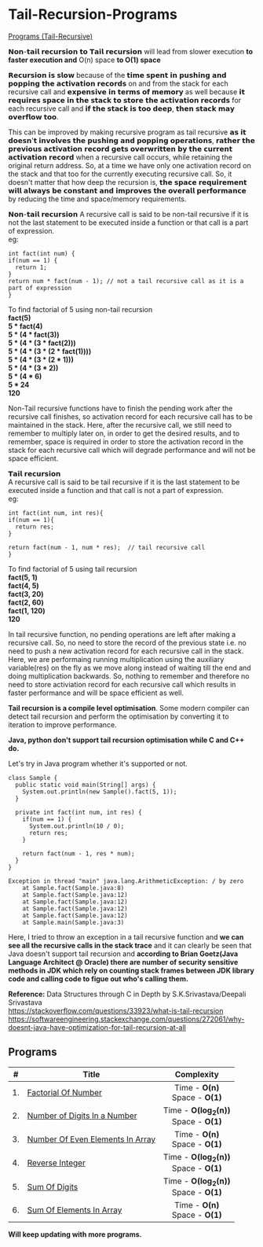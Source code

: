 # Tail-Recursion-Programs

[Programs (Tail-Recursive)](https://github.com/Akshaya-Amar/Tail-Recursion-Programs#programs)

𝗡𝗼𝗻-𝘁𝗮𝗶𝗹 𝗿𝗲𝗰𝘂𝗿𝘀𝗶𝗼𝗻 𝘁𝗼 𝗧𝗮𝗶𝗹 𝗿𝗲𝗰𝘂𝗿𝘀𝗶𝗼𝗻 will lead from slower execution **to faster execution and** O(n) space **to O(1) space**

𝗥𝗲𝗰𝘂𝗿𝘀𝗶𝗼𝗻 𝗶𝘀 𝘀𝗹𝗼𝘄 because of the 𝘁𝗶𝗺𝗲 𝘀𝗽𝗲𝗻𝘁 𝗶𝗻 𝗽𝘂𝘀𝗵𝗶𝗻𝗴 𝗮𝗻𝗱 𝗽𝗼𝗽𝗽𝗶𝗻𝗴 𝘁𝗵𝗲 𝗮𝗰𝘁𝗶𝘃𝗮𝘁𝗶𝗼𝗻 𝗿𝗲𝗰𝗼𝗿𝗱𝘀 on and from the stack for each recursive call and 𝗲𝘅𝗽𝗲𝗻𝘀𝗶𝘃𝗲 𝗶𝗻 𝘁𝗲𝗿𝗺𝘀 𝗼𝗳 𝗺𝗲𝗺𝗼𝗿𝘆 as well because 𝗶𝘁 𝗿𝗲𝗾𝘂𝗶𝗿𝗲𝘀 𝘀𝗽𝗮𝗰𝗲 𝗶𝗻 𝘁𝗵𝗲 𝘀𝘁𝗮𝗰𝗸 𝘁𝗼 𝘀𝘁𝗼𝗿𝗲 𝘁𝗵𝗲 𝗮𝗰𝘁𝗶𝘃𝗮𝘁𝗶𝗼𝗻 𝗿𝗲𝗰𝗼𝗿𝗱𝘀 for each recursive call and 𝗶𝗳 𝘁𝗵𝗲 𝘀𝘁𝗮𝗰𝗸 𝗶𝘀 𝘁𝗼𝗼 𝗱𝗲𝗲𝗽, 𝘁𝗵𝗲𝗻 𝘀𝘁𝗮𝗰𝗸 𝗺𝗮𝘆 𝗼𝘃𝗲𝗿𝗳𝗹𝗼𝘄 𝘁𝗼𝗼.

This can be improved by making recursive program as tail recursive 𝗮𝘀 𝗶𝘁 𝗱𝗼𝗲𝘀𝗻'𝘁 𝗶𝗻𝘃𝗼𝗹𝘃𝗲𝘀 𝘁𝗵𝗲 𝗽𝘂𝘀𝗵𝗶𝗻𝗴 𝗮𝗻𝗱 𝗽𝗼𝗽𝗽𝗶𝗻𝗴 𝗼𝗽𝗲𝗿𝗮𝘁𝗶𝗼𝗻𝘀, 𝗿𝗮𝘁𝗵𝗲𝗿 𝘁𝗵𝗲 𝗽𝗿𝗲𝘃𝗶𝗼𝘂𝘀 𝗮𝗰𝘁𝗶𝘃𝗮𝘁𝗶𝗼𝗻 𝗿𝗲𝗰𝗼𝗿𝗱 𝗴𝗲𝘁𝘀 𝗼𝘃𝗲𝗿𝘄𝗿𝗶𝘁𝘁𝗲𝗻 𝗯𝘆 𝘁𝗵𝗲 𝗰𝘂𝗿𝗿𝗲𝗻𝘁 𝗮𝗰𝘁𝗶𝘃𝗮𝘁𝗶𝗼𝗻 𝗿𝗲𝗰𝗼𝗿𝗱 when a recursive call occurs, while retaining the original return address. So, at a time we have only one activation record on the stack and that too for the currently executing recursive call. So, it doesn't matter that how deep the recursion is, 𝘁𝗵𝗲 𝘀𝗽𝗮𝗰𝗲 𝗿𝗲𝗾𝘂𝗶𝗿𝗲𝗺𝗲𝗻𝘁 𝘄𝗶𝗹𝗹 𝗮𝗹𝘄𝗮𝘆𝘀 𝗯𝗲 𝗰𝗼𝗻𝘀𝘁𝗮𝗻𝘁 𝗮𝗻𝗱 𝗶𝗺𝗽𝗿𝗼𝘃𝗲𝘀 𝘁𝗵𝗲 𝗼𝘃𝗲𝗿𝗮𝗹𝗹 𝗽𝗲𝗿𝗳𝗼𝗿𝗺𝗮𝗻𝗰𝗲 by reducing the time and space/memory requirements.

𝗡𝗼𝗻-𝘁𝗮𝗶𝗹 𝗿𝗲𝗰𝘂𝗿𝘀𝗶𝗼𝗻
A recursive call is said to be non-tail recursive if it is not the last statement to be executed inside a function or that call is a part of expression.<br>
eg:
```
int fact(int num) {
if(num == 1) {
  return 1;
}
return num * fact(num - 1); // not a tail recursive call as it is a part of expression
}
```

To find factorial of 5 using non-tail recursion<br>
**fact(5)**<br>
**5 * fact(4)**<br>
**5 * (4 * fact(3))**<br>
**5 * (4 * (3 * fact(2)))**<br>
**5 * (4 * (3 * (2 * fact(1))))**<br>
**5 * (4 * (3 * (2 * 1)))**<br>
**5 * (4 * (3 * 2))**<br>
**5 * (4 * 6)**<br>
**5 * 24**<br>
**120**<br>

Non-Tail recursive functions have to finish the pending work after the recursive call finishes, so activation record for each recursive call has to be maintained in the stack. Here, after the recursive call, we still need to remember to multiply later on, in order to get the desired results, and to remember, space is required in order to store the activation record in the stack for each recursive call which will degrade performance and will not be space efficient.


𝗧𝗮𝗶𝗹 𝗿𝗲𝗰𝘂𝗿𝘀𝗶𝗼𝗻<br>
A recursive call is said to be tail recursive if it is the last statement to be executed inside a function and that call is not a part of expression.<br>
eg:

```
int fact(int num, int res){
if(num == 1){
  return res;
}

return fact(num - 1, num * res);  // tail recursive call
}
```

To find factorial of 5 using tail recursion<br>
**fact(5, 1)**<br>
**fact(4, 5)**<br>
**fact(3, 20)**<br>
**fact(2, 60)**<br>
**fact(1, 120)**<br>
**120**<br>

In tail recursive function, no pending operations are left after making a recursive call. So, no need to store the record of the previous state i.e. no need to push a new activation record for each recursive call in the stack. Here, we are performaing running multiplication using the auxiliary variable(res) on the fly as we move along instead of waiting till the end and doing multiplication backwards. So, nothing to remember and therefore no need to store activiation record for each recursive call which results in faster performance and will be space efficient as well.

**Tail recursion is a compile level optimisation**. Some modern compiler can detect tail recursion and perform the optimisation by converting it to iteration to improve performance.

**Java, python don't support tail recursion optimisation while C and C++ do.**

Let's try in Java program whether it's supported or not.

```
class Sample {
  public static void main(String[] args) {
    System.out.println(new Sample().fact(5, 1));
  }

  private int fact(int num, int res) {
    if(num == 1) {
      System.out.println(10 / 0);
      return res;
    }

    return fact(num - 1, res * num);
  }
}
```
```
Exception in thread "main" java.lang.ArithmeticException: / by zero
	at Sample.fact(Sample.java:8)
	at Sample.fact(Sample.java:12)
	at Sample.fact(Sample.java:12)
	at Sample.fact(Sample.java:12)
	at Sample.fact(Sample.java:12)
	at Sample.main(Sample.java:3)
```

Here, I tried to throw an exception in a tail recursive function and **we can see all the recursive calls in the stack trace** and it can clearly be seen that Java doesn't support tail recursion and **according to Brian Goetz(Java Language Architect @ Oracle) there are number of security sensitive methods in JDK which rely on counting stack frames between JDK library code and calling code to figue out who's calling them.**

**Reference:**
Data Structures through C in Depth by S.K.Srivastava/Deepali Srivastava<br>
https://stackoverflow.com/questions/33923/what-is-tail-recursion<br>
https://softwareengineering.stackexchange.com/questions/272061/why-doesnt-java-have-optimization-for-tail-recursion-at-all<br>


## Programs
| # | Title | Complexity |
|:---:| ----- | :--------: |
|1.|[Factorial Of Number](./FactorialOfNumber.c) | Time - **O(n)** <br>Space - **O(1)** |
|2.|[Number of Digits In a Number](./NumberOfDigitsInANumber.c) | Time - **O(log<sub>2</sub>(n))** <br>Space - **O(1)** |
|3.|[Number Of Even Elements In Array](./NumberOfEvenElementsInArray.c) | Time - **O(n)** <br>Space - **O(1)** |
|4.|[Reverse Integer](./ReverseInteger.c) | Time - **O(log<sub>2</sub>(n))** <br>Space - **O(1)** |
|5.|[Sum Of Digits](./SumOfDigits.c) | Time - **O(log<sub>2</sub>(n))** <br>Space - **O(1)** |
|6.|[Sum Of Elements In Array](./SumOfElementsInArray.c) | Time - **O(n)** <br>Space - **O(1)** |

**Will keep updating with more programs.**
